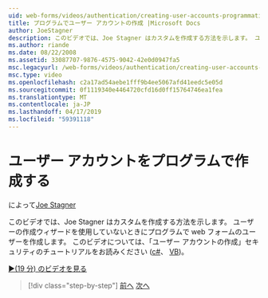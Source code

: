 ```yaml
---
uid: web-forms/videos/authentication/creating-user-accounts-programmatically
title: プログラムでユーザー アカウントの作成 |Microsoft Docs
author: JoeStagner
description: このビデオでは、Joe Stagner はカスタムを作成する方法を示します。 ユーザーの作成ウィザードを使用していないときにプログラムで web フォームのユーザーを作成します。 追加する.
ms.author: riande
ms.date: 08/22/2008
ms.assetid: 33087707-9876-4575-9042-42e0d0947fa5
msc.legacyurl: /web-forms/videos/authentication/creating-user-accounts-programmatically
msc.type: video
ms.openlocfilehash: c2a17ad54aebe1fff9b4ee5067afd41eedc5e05d
ms.sourcegitcommit: 0f1119340e4464720cfd16d0ff15764746ea1fea
ms.translationtype: MT
ms.contentlocale: ja-JP
ms.lasthandoff: 04/17/2019
ms.locfileid: "59391118"
---
```

# <a name="creating-user-accounts-programmatically"></a>ユーザー アカウントをプログラムで作成する

によって[Joe Stagner](https://github.com/JoeStagner)

このビデオでは、Joe Stagner はカスタムを作成する方法を示します。 ユーザーの作成ウィザードを使用していないときにプログラムで web フォームのユーザーを作成します。 このビデオについては、「ユーザー アカウントの作成」セキュリティのチュートリアルをお読みください ([c#](../../overview/older-versions-security/membership/creating-user-accounts-cs.md)、 [VB](../../overview/older-versions-security/membership/creating-user-accounts-vb.md))。

[&#9654;(19 分) のビデオを見る](https://channel9.msdn.com/Blogs/ASP-NET-Site-Videos/creating-user-accounts-programmatically)

> [!div class="step-by-step"]
> [前へ](creating-user-accounts-with-the-create-user-wizard.md)
> [次へ](validating-users-manually.md)
